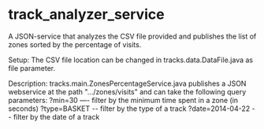track_analyzer_service
======================
A JSON-service that analyzes the CSV file provided and publishes the list of zones sorted by the percentage of visits.

Setup:
The CSV file location can be changed in tracks.data.DataFile.java as file parameter.

Description:
tracks.main.ZonesPercentageService.java publishes a JSON webservice at the path ".../zones/visits" and can take
the following query parameters:
?min=30 —- filter by the minimum time spent in a zone (in seconds)
?type=BASKET -- filter by the type of a track
?date=2014-04-22 -- filter by the date of a track
